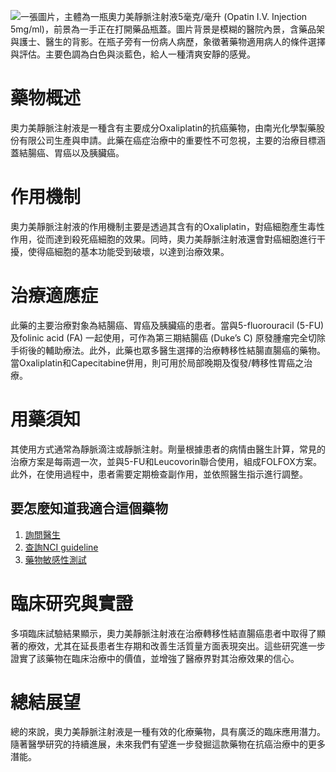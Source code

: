 ![一張圖片，主體為一瓶奧力美靜脈注射液5毫克/毫升 (Opatin I.V. Injection 5mg/ml)，前景為一手正在打開藥品瓶蓋。圖片背景是模糊的醫院內景，含藥品架與護士、醫生的背影。在瓶子旁有一份病人病歷，象徵著藥物適用病人的條件選擇與評估。主要色調為白色與淡藍色，給人一種清爽安靜的感覺。](https://i.imgur.com/0btb42k.jpeg)
# 藥物概述
奧力美靜脈注射液是一種含有主要成分Oxaliplatin的抗癌藥物，由南光化學製藥股份有限公司生產與申請。此藥在癌症治療中的重要性不可忽視，主要的治療目標涵蓋結腸癌、胃癌以及胰臟癌。

# 作用機制
奧力美靜脈注射液的作用機制主要是透過其含有的Oxaliplatin，對癌細胞產生毒性作用，從而達到殺死癌細胞的效果。同時，奧力美靜脈注射液還會對癌細胞進行干擾，使得癌細胞的基本功能受到破壞，以達到治療效果。

# 治療適應症
此藥的主要治療對象為結腸癌、胃癌及胰臟癌的患者。當與5-fluorouracil (5-FU) 及folinic acid (FA) 一起使用，可作為第三期結腸癌 (Duke’s C) 原發腫瘤完全切除手術後的輔助療法。此外，此藥也眾多醫生選擇的治療轉移性結腸直腸癌的藥物。當Oxaliplatin和Capecitabine併用，則可用於局部晚期及復發/轉移性胃癌之治療。

# 用藥須知
其使用方式通常為靜脈滴注或靜脈注射。劑量根據患者的病情由醫生計算，常見的治療方案是每兩週一次，並與5-FU和Leucovorin聯合使用，組成FOLFOX方案。此外，在使用過程中，患者需要定期檢查副作用，並依照醫生指示進行調整。

## 要怎麼知道我適合這個藥物
1. [詢問醫生](./text/1-1.html)
2. [查詢NCI guideline](./text/1-2.html)
3. [藥物敏感性測試](./text/1-3.html)

# 臨床研究與實證
多項臨床試驗結果顯示，奧力美靜脈注射液在治療轉移性結直腸癌患者中取得了顯著的療效，尤其在延長患者生存期和改善生活質量方面表現突出。這些研究進一步證實了該藥物在臨床治療中的價值，並增強了醫療界對其治療效果的信心。

# 總結展望
總的來說，奧力美靜脈注射液是一種有效的化療藥物，具有廣泛的臨床應用潛力。隨著醫學研究的持續進展，未來我們有望進一步發掘這款藥物在抗癌治療中的更多潛能。

